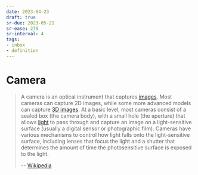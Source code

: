 ```yaml
---
date: 2023-04-23
draft: true
sr-due: 2023-05-21
sr-ease: 279
sr-interval: 4
tags:
- inbox
- definition
---
```


# Camera

> A camera is an optical instrument that captures [images](./my%20pictures.md). Most
> cameras can capture 2D images, while some more advanced models can capture
> [3D images](./vr%20photography%20%28virtual-reality%20photography%29.md). At a basic level,
> most cameras consist of a sealed box (the camera body), with a small hole (the
> aperture) that allows [light](./light.md) to pass through and capture an image on a
> light-sensitive surface (usually a digital sensor or photographic film).
> Cameras have various mechanisms to control how light falls onto the
> light-sensitive surface, including lenses that focus the light and a shutter
> that determines the amount of time the photosensitive surface is exposed to
> the light.
>
> -- [Wikipedia](https://en.wikipedia.org/wiki/Camera)